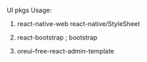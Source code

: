 UI pkgs Usage:

1. react-native-web
   react-native/StyleSheet

2. react-bootstrap ; bootstrap

3. oreui-free-react-admin-template

